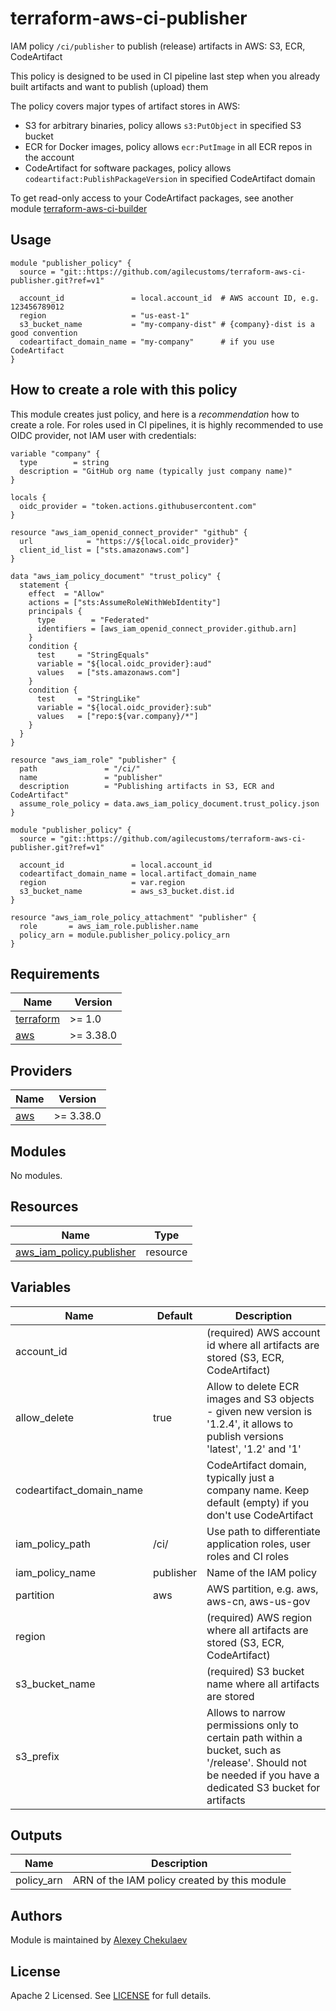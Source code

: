 # terraform-aws-ci-publisher

IAM policy `/ci/publisher` to publish (release) artifacts in AWS: S3, ECR, CodeArtifact

This policy is designed to be used in CI pipeline last step when you already built artifacts and want to publish (upload) them

The policy covers major types of artifact stores in AWS:
- S3 for arbitrary binaries, policy allows `s3:PutObject` in specified S3 bucket
- ECR for Docker images, policy allows `ecr:PutImage` in all ECR repos in the account
- CodeArtifact for software packages, policy allows `codeartifact:PublishPackageVersion` in specified CodeArtifact domain

To get read-only access to your CodeArtifact packages, see another module [terraform-aws-ci-builder](https://github.com/agilecustoms/terraform-aws-ci-builder)

## Usage

```hcl
module "publisher_policy" {
  source = "git::https://github.com/agilecustoms/terraform-aws-ci-publisher.git?ref=v1"

  account_id               = local.account_id  # AWS account ID, e.g. 123456789012
  region                   = "us-east-1"
  s3_bucket_name           = "my-company-dist" # {company}-dist is a good convention
  codeartifact_domain_name = "my-company"      # if you use CodeArtifact
}
```

## How to create a role with this policy

This module creates just policy, and here is a _recommendation_ how to create a role.
For roles used in CI pipelines, it is highly recommended to use OIDC provider, not IAM user with credentials:
```hcl
variable "company" {
  type        = string
  description = "GitHub org name (typically just company name)"
}

locals {
  oidc_provider = "token.actions.githubusercontent.com"
}

resource "aws_iam_openid_connect_provider" "github" {
  url            = "https://${local.oidc_provider}"
  client_id_list = ["sts.amazonaws.com"]
}

data "aws_iam_policy_document" "trust_policy" {
  statement {
    effect  = "Allow"
    actions = ["sts:AssumeRoleWithWebIdentity"]
    principals {
      type        = "Federated"
      identifiers = [aws_iam_openid_connect_provider.github.arn]
    }
    condition {
      test     = "StringEquals"
      variable = "${local.oidc_provider}:aud"
      values   = ["sts.amazonaws.com"]
    }
    condition {
      test     = "StringLike"
      variable = "${local.oidc_provider}:sub"
      values   = ["repo:${var.company}/*"]
    }
  }
}

resource "aws_iam_role" "publisher" {
  path               = "/ci/"
  name               = "publisher"
  description        = "Publishing artifacts in S3, ECR and CodeArtifact"
  assume_role_policy = data.aws_iam_policy_document.trust_policy.json
}

module "publisher_policy" {
  source = "git::https://github.com/agilecustoms/terraform-aws-ci-publisher.git?ref=v1"

  account_id               = local.account_id
  codeartifact_domain_name = local.artifact_domain_name
  region                   = var.region
  s3_bucket_name           = aws_s3_bucket.dist.id
}

resource "aws_iam_role_policy_attachment" "publisher" {
  role       = aws_iam_role.publisher.name
  policy_arn = module.publisher_policy.policy_arn
}
```

<!-- BEGIN_TF_DOCS -->
## Requirements

| Name                                                                      | Version   |
|---------------------------------------------------------------------------|-----------|
| <a name="requirement_terraform"></a> [terraform](#requirement\_terraform) | >= 1.0    |
| <a name="requirement_aws"></a> [aws](#requirement\_aws)                   | >= 3.38.0 |

## Providers

| Name                                              | Version   |
|---------------------------------------------------|-----------|
| <a name="provider_aws"></a> [aws](#provider\_aws) | >= 3.38.0 |

## Modules

No modules.

## Resources

| Name                                                                                                                   | Type     |
|------------------------------------------------------------------------------------------------------------------------|----------|
| [aws_iam_policy.publisher](https://registry.terraform.io/providers/hashicorp/aws/latest/docs/resources/aws_iam_policy) | resource |

## Variables

| Name                     | Default   | Description                                                                                                                                                 |
|--------------------------|-----------|-------------------------------------------------------------------------------------------------------------------------------------------------------------|
| account_id               |           | (required) AWS account id where all artifacts are stored (S3, ECR, CodeArtifact)                                                                            |
| allow_delete             | true      | Allow to delete ECR images and S3 objects - given new version is '1.2.4', it allows to publish versions 'latest', '1.2' and '1'                             |
| codeartifact_domain_name |           | CodeArtifact domain, typically just a company name. Keep default (empty) if you don't use CodeArtifact                                                      |
| iam_policy_path          | /ci/      | Use path to differentiate application roles, user roles and CI roles                                                                                        |
| iam_policy_name          | publisher | Name of the IAM policy                                                                                                                                      |
| partition                | aws       | AWS partition, e.g. aws, aws-cn, aws-us-gov                                                                                                                 |
| region                   |           | (required) AWS region where all artifacts are stored (S3, ECR, CodeArtifact)                                                                                |
| s3_bucket_name           |           | (required) S3 bucket name where all artifacts are stored                                                                                                    |
| s3_prefix                |           | Allows to narrow permissions only to certain path within a bucket, such as '/release'. Should not be needed if you have a dedicated S3 bucket for artifacts |

## Outputs

| Name            | Description                                  |
|-----------------|----------------------------------------------|
| policy_arn      | ARN of the IAM policy created by this module |

## Authors

Module is maintained by [Alexey Chekulaev](https://github.com/laxa1986)

## License

Apache 2 Licensed. See [LICENSE](https://github.com/agilecustoms/terraform-aws-ci-publisher/tree/main/LICENSE) for full details.
